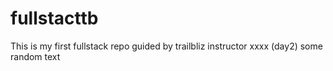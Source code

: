 # fullstacttb
This is my first fullstack repo guided by trailbliz
instructor xxxx (day2)
some random text
